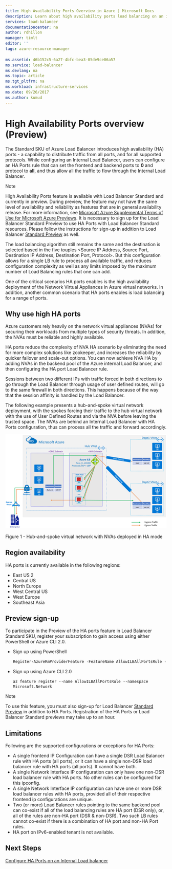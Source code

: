 ```yaml
---
title: High Availability Ports Overview in Azure | Microsoft Docs
description: Learn about high availability ports load balancing on an internal load balancer 
services: load-balancer
documentationcenter: na
author: rdhillon
manager: timlt
editor: ''
tags: azure-resource-manager

ms.assetid: 46b152c5-6a27-4bfc-bea3-05de9ce06a57
ms.service: load-balancer
ms.devlang: na
ms.topic: article
ms.tgt_pltfrm: na
ms.workload: infrastructure-services
ms.date: 09/26/2017
ms.author: kumud
---
```


# High Availability Ports overview (Preview)

The Standard SKU of Azure Load Balancer introduces high availability (HA) ports - a capability to distribute traffic from all ports, and for all supported protocols. While configuring an Internal Load Balancer, users can configure an HA Ports rule that can set the frontend and backend ports to **0** and protocol to **all**, and thus allow all the traffic to flow through the Internal Load Balancer.

>[!NOTE]
> High Availability Ports feature is available with Load Balancer Standard and currently in preview. During preview, the feature may not have the same level of availability and reliability as features that are in general availability release. For more information, see [Microsoft Azure Supplemental Terms of Use for Microsoft Azure Previews](https://azure.microsoft.com/support/legal/preview-supplemental-terms/). It is necessary to sign up for the Load Balancer Standard Preview to use HA Ports with Load Balancer Standard resources. Please follow the instructions for sign-up in addition to Load Balancer [Standard Preview](https://aka.ms/lbpreview#preview-sign-up) as well.

The load balancing algorithm still remains the same and the destination is selected based in the five touples <Source IP Address, Source Port, Destination IP Address, Destination Port, Protocol>. But this configuration allows for a single LB rule to process all available traffic, and reduces configuration complexity as well as any limits imposed by the maximum number of Load Balancing rules that one can add.

One of the critical scenarios HA ports enables is the high availability deployment of the Network Virtual Appliances in Azure virtual networks. In addition, another common scenario that HA ports enables is load balancing for a range of ports. 

## Why use high HA ports

Azure customers rely heavily on the network virtual appliances (NVAs) for securing their workloads from multiple types of security threats. In addition, the NVAs must be reliable and highly available.  

HA ports reduce the complexity of NVA HA scenario by eliminating the need for more complex solutions like zookeeper, and increases the reliability by quicker failover and scale-out options. You can now achieve NVA HA by adding NVAs in the backend pool of the Azure internal Load Balancer, and then configuring the HA port Load Balancer rule.

Sessions between two different IPs with traffic forced in both directions to go through the Load Balancer through usage of user defined routes, will go to the same firewall in both directions. This happens because of the way that the session affinity is handled by the Load Balancer. 

The following example presents a hub-and-spoke virtual network deployment, with the spokes forcing their traffic to the hub virtual network with the use of User Defined Routes and via the NVA before leaving the trusted space. The NVAs are behind an Internal Load Balancer with HA Ports configuration, thus can process all the traffic and forward accordingly. 

![ha ports example](./media/load-balancer-ha-ports-overview/nvaha.png)

Figure 1 - Hub-and-spoke virtual network with NVAs deployed in HA mode


## Region availability

HA ports is currently available in the following regions:
- East US 2
- Central US
- North Europe
- West Central US
- West Europe
- Southeast Asia 

## Preview sign-up

To participate in the Preview of the HA ports feature in Load Balancer Standard SKU, register your subscription to gain access using either PowerShell or Azure CLI 2.0.

- Sign up using PowerShell

    ```powershell
    Register-AzureRmProviderFeature -FeatureName AllowILBAllPortsRule -ProviderNamespace Microsoft.Network
    ```

- Sign up using Azure CLI 2.0

    ```cli
    az feature register --name AllowILBAllPortsRule --namespace Microsoft.Network 
    ```  


>[!NOTE]
>To use this feature, you must also sign-up for Load Balancer [Standard Preview](https://aka.ms/lbpreview#preview-sign-up) in addition to HA Ports. Registration of the HA Ports or Load Balancer Standard previews may take up to an hour.

## Limitations

Following are the supported configurations or exceptions for HA Ports:

- A single frontend IP Configuration can have a single DSR Load Balancer rule with HA ports (all ports), or it can have a single non-DSR load balancer rule with HA ports (all ports). It cannot have both.
- A single Network Interface IP configuration can only have one non-DSR load balancer rule with HA ports. No other rules can be configured for this ipconfig.
- A single Network Interface IP configuration can have one or more DSR load balancer rules with HA ports, provided all of their respective frontend ip configurations are unique.
- Two (or more) Load Balancer rules pointing to the same backend pool can co-exist if all of the load balancing rules are HA port (DSR only), or, all of the rules are non-HA port (DSR & non-DSR). Two such LB rules cannot co-exist if there is a combination of HA port and non-HA Port rules.
- HA port on IPv6-enabled tenant is not available.


## Next Steps

[Configure HA Ports on an Internal Load balancer](load-balancer-configure-ha-ports.md)

